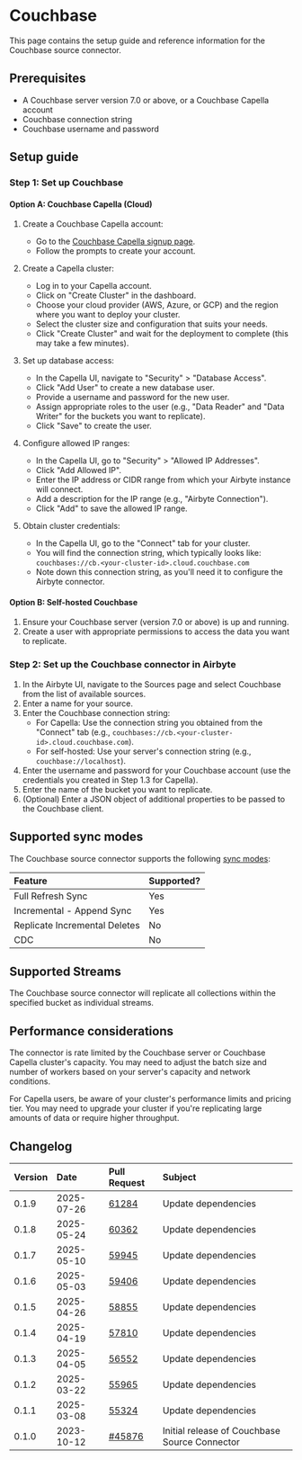 # Couchbase

This page contains the setup guide and reference information for the Couchbase source connector.

## Prerequisites

- A Couchbase server version 7.0 or above, or a Couchbase Capella account
- Couchbase connection string
- Couchbase username and password

## Setup guide

### Step 1: Set up Couchbase

#### Option A: Couchbase Capella (Cloud)

1. Create a Couchbase Capella account:
   - Go to the [Couchbase Capella signup page](https://cloud.couchbase.com/sign-up).
   - Follow the prompts to create your account.

2. Create a Capella cluster:
   - Log in to your Capella account.
   - Click on "Create Cluster" in the dashboard.
   - Choose your cloud provider (AWS, Azure, or GCP) and the region where you want to deploy your cluster.
   - Select the cluster size and configuration that suits your needs.
   - Click "Create Cluster" and wait for the deployment to complete (this may take a few minutes).

3. Set up database access:
   - In the Capella UI, navigate to "Security" > "Database Access".
   - Click "Add User" to create a new database user.
   - Provide a username and password for the new user.
   - Assign appropriate roles to the user (e.g., "Data Reader" and "Data Writer" for the buckets you want to replicate).
   - Click "Save" to create the user.

4. Configure allowed IP ranges:
   - In the Capella UI, go to "Security" > "Allowed IP Addresses".
   - Click "Add Allowed IP".
   - Enter the IP address or CIDR range from which your Airbyte instance will connect.
   - Add a description for the IP range (e.g., "Airbyte Connection").
   - Click "Add" to save the allowed IP range.

5. Obtain cluster credentials:
   - In the Capella UI, go to the "Connect" tab for your cluster.
   - You will find the connection string, which typically looks like: `couchbases://cb.<your-cluster-id>.cloud.couchbase.com`
   - Note down this connection string, as you'll need it to configure the Airbyte connector.

#### Option B: Self-hosted Couchbase

1. Ensure your Couchbase server (version 7.0 or above) is up and running.
2. Create a user with appropriate permissions to access the data you want to replicate.

### Step 2: Set up the Couchbase connector in Airbyte

1. In the Airbyte UI, navigate to the Sources page and select Couchbase from the list of available sources.
2. Enter a name for your source.
3. Enter the Couchbase connection string:
   - For Capella: Use the connection string you obtained from the "Connect" tab (e.g., `couchbases://cb.<your-cluster-id>.cloud.couchbase.com`).
   - For self-hosted: Use your server's connection string (e.g., `couchbase://localhost`).
4. Enter the username and password for your Couchbase account (use the credentials you created in Step 1.3 for Capella).
5. Enter the name of the bucket you want to replicate.
6. (Optional) Enter a JSON object of additional properties to be passed to the Couchbase client.

## Supported sync modes

The Couchbase source connector supports the following [sync modes](https://docs.airbyte.com/cloud/core-concepts#connection-sync-modes):

| Feature                       | Supported? |
|:------------------------------|:-----------|
| Full Refresh Sync             | Yes        |
| Incremental - Append Sync     | Yes        |
| Replicate Incremental Deletes | No         |
| CDC                           | No         |

## Supported Streams

The Couchbase source connector will replicate all collections within the specified bucket as individual streams.

## Performance considerations

The connector is rate limited by the Couchbase server or Couchbase Capella cluster's capacity. You may need to adjust the batch size and number of workers based on your server's capacity and network conditions.

For Capella users, be aware of your cluster's performance limits and pricing tier. You may need to upgrade your cluster if you're replicating large amounts of data or require higher throughput.

## Changelog

| Version | Date       | Pull Request                                             | Subject                                         |
|:--------|:-----------|:---------------------------------------------------------|:------------------------------------------------|
| 0.1.9 | 2025-07-26 | [61284](https://github.com/airbytehq/airbyte/pull/61284) | Update dependencies |
| 0.1.8 | 2025-05-24 | [60362](https://github.com/airbytehq/airbyte/pull/60362) | Update dependencies |
| 0.1.7 | 2025-05-10 | [59945](https://github.com/airbytehq/airbyte/pull/59945) | Update dependencies |
| 0.1.6 | 2025-05-03 | [59406](https://github.com/airbytehq/airbyte/pull/59406) | Update dependencies |
| 0.1.5 | 2025-04-26 | [58855](https://github.com/airbytehq/airbyte/pull/58855) | Update dependencies |
| 0.1.4 | 2025-04-19 | [57810](https://github.com/airbytehq/airbyte/pull/57810) | Update dependencies |
| 0.1.3 | 2025-04-05 | [56552](https://github.com/airbytehq/airbyte/pull/56552) | Update dependencies |
| 0.1.2 | 2025-03-22 | [55965](https://github.com/airbytehq/airbyte/pull/55965) | Update dependencies |
| 0.1.1 | 2025-03-08 | [55324](https://github.com/airbytehq/airbyte/pull/55324) | Update dependencies |
| 0.1.0   | 2023-10-12 | [#45876](https://github.com/airbytehq/airbyte/pull/45876) | Initial release of Couchbase Source Connector |
